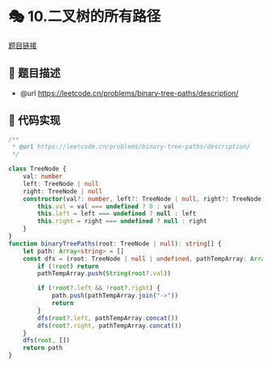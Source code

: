 # 🎭 10.二叉树的所有路径

[题目链接](https://leetcode.cn/problems/binary-tree-paths/description/)

## 📝 题目描述
* @url https://leetcode.cn/problems/binary-tree-paths/description/

## 📌 代码实现
```typescript
/**
 * @url https://leetcode.cn/problems/binary-tree-paths/description/
 */

class TreeNode {
    val: number
    left: TreeNode | null
    right: TreeNode | null
    constructor(val?: number, left?: TreeNode | null, right?: TreeNode | null) {
        this.val = val === undefined ? 0 : val
        this.left = left === undefined ? null : left
        this.right = right === undefined ? null : right
    }
}
function binaryTreePaths(root: TreeNode | null): string[] {
    let path: Array<string> = []
    const dfs = (root: TreeNode | null | undefined, pathTempArray: Array<string>) => {
        if (!root) return
        pathTempArray.push(String(root?.val))

        if (!root?.left && !root?.right) {
            path.push(pathTempArray.join("->"))
            return
        }
        dfs(root?.left, pathTempArray.concat())
        dfs(root?.right, pathTempArray.concat())
    }
    dfs(root, [])
    return path
}

```
